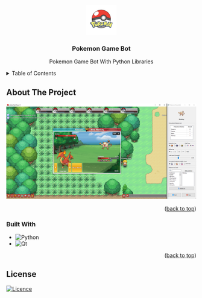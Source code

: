 <!-- PROJECT LOGO -->
<br />
<div align="center">
  <a href="https://github.com/hkturan/Pokemon-Game-Bot">
    <img src="images/design/icon.png" alt="Logo" width="80" height="80">
  </a>

<h3 align="center">Pokemon Game Bot</h3>

  <p align="center">
    Pokemon Game Bot With Python Libraries
    <br />
    
  </p>
</div>

<!-- TABLE OF CONTENTS -->
<details>
  <summary>Table of Contents</summary>
  <ol>
    <li>
      <a href="#about-the-project">About The Project</a>
      <ul>
        <li><a href="#built-with">Built With</a></li>
      </ul>
    </li>
    <li>
      <a href="#getting-started">Getting Started</a>
      <ul>
        <li><a href="#prerequisites">Prerequisites</a></li>
        <li><a href="#installation">Installation</a></li>
      </ul>
    </li>
    <li><a href="#usage">Usage</a></li>
    <li><a href="#roadmap">Roadmap</a></li>
    <li><a href="#contributing">Contributing</a></li>
    <li><a href="#license">License</a></li>
    <li><a href="#contact">Contact</a></li>
    <li><a href="#acknowledgments">Acknowledgments</a></li>
  </ol>
</details>

<!-- ABOUT THE PROJECT -->
## About The Project

[![Product Name Screen Shot][product-screenshot]](https://raw.githubusercontent.com/hkturan/Pokemon-Game-Bot/main/images/screenshot.png)

<p align="right">(<a href="#readme-top">back to top</a>)</p>

<!-- MARKDOWN LINKS & IMAGES -->
[product-screenshot]: images/screenshot.png

### Built With

* ![Python](https://img.shields.io/badge/python-%2314354C.svg?style=for-the-badge&logo=python&logoColor=white)
* ![Qt](https://img.shields.io/badge/Qt-%23217346.svg?style=for-the-badge&logo=Qt&logoColor=white) 

<p align="right">(<a href="#readme-top">back to top</a>)</p>

## License

[![Licence](https://img.shields.io/github/license/Ileriayo/markdown-badges?style=for-the-badge)](./LICENSE)
